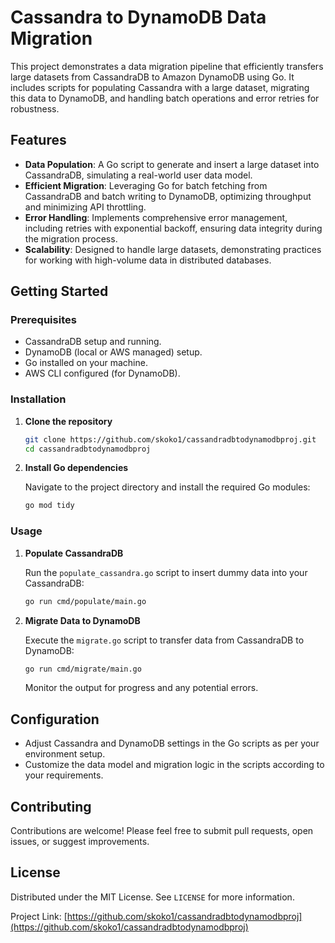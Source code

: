 # Cassandra to DynamoDB Data Migration

This project demonstrates a data migration pipeline that efficiently transfers large datasets from CassandraDB to Amazon DynamoDB using Go. It includes scripts for populating Cassandra with a large dataset, migrating this data to DynamoDB, and handling batch operations and error retries for robustness.

## Features

- **Data Population**: A Go script to generate and insert a large dataset into CassandraDB, simulating a real-world user data model.
- **Efficient Migration**: Leveraging Go for batch fetching from CassandraDB and batch writing to DynamoDB, optimizing throughput and minimizing API throttling.
- **Error Handling**: Implements comprehensive error management, including retries with exponential backoff, ensuring data integrity during the migration process.
- **Scalability**: Designed to handle large datasets, demonstrating practices for working with high-volume data in distributed databases.

## Getting Started

### Prerequisites

- CassandraDB setup and running.
- DynamoDB (local or AWS managed) setup.
- Go installed on your machine.
- AWS CLI configured (for DynamoDB).

### Installation

1. **Clone the repository**

    ```bash
    git clone https://github.com/skoko1/cassandradbtodynamodbproj.git
    cd cassandradbtodynamodbproj
    ```

2. **Install Go dependencies**

    Navigate to the project directory and install the required Go modules:

    ```bash
    go mod tidy
    ```

### Usage

1. **Populate CassandraDB**

    Run the `populate_cassandra.go` script to insert dummy data into your CassandraDB:

    ```bash
    go run cmd/populate/main.go
    ```

2. **Migrate Data to DynamoDB**

    Execute the `migrate.go` script to transfer data from CassandraDB to DynamoDB:

    ```bash
    go run cmd/migrate/main.go
    ```

    Monitor the output for progress and any potential errors.

## Configuration

- Adjust Cassandra and DynamoDB settings in the Go scripts as per your environment setup.
- Customize the data model and migration logic in the scripts according to your requirements.

## Contributing

Contributions are welcome! Please feel free to submit pull requests, open issues, or suggest improvements.

## License

Distributed under the MIT License. See `LICENSE` for more information.


Project Link: [https://github.com/skoko1/cassandradbtodynamodbproj](https://github.com/skoko1/cassandradbtodynamodbproj)

